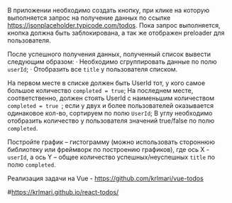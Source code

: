 В приложении необходимо создать кнопку, при клике на которую выполняется запрос на получение данных по ссылке https://jsonplaceholder.typicode.com/todos. Пока запрос выполняется, кнопка должна быть заблокирована, а так же отображен preloader для пользователя.

После успешного получения данных, полученный список вывести следующим образом:
·        Необходимо сгруппировать данные по полю `userId`;
·        Отобразить все `title` у пользователя списком.

На первом месте в списке должен быть UserId тот, у кого самое большое количество `completed = true`; На последнем месте, соответственно, должен стоять UserId с наименьшим количеством `completed = true `; если у двух и более пользователей оказывается одинаковое кол-во, сортируем по полю `UserId`; В углу необходимо отобразить количество у пользователя значений true/false по полю `completed`.

Постройте график – гистограмму (можно использовать стороннюю библиотеку или фреймворк по построению графиков), где ось Х - `userId`, а ось Y – общее количество успешных/неуспешных `title` по полю `completed`.

Реализация задачи на Vue - https://github.com/krlmari/vue-todos

#https://krlmari.github.io/react-todos/
